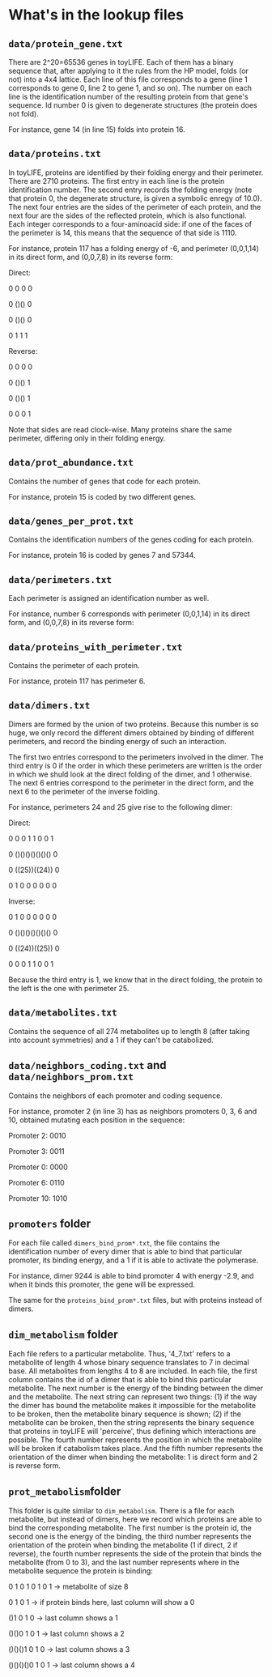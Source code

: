 # What's in the lookup files

## `data/protein_gene.txt`

There are 2^20=65536 genes in toyLIFE. Each of them has a binary sequence that, after applying to it the rules from the HP model, folds (or not) into a 4x4 lattice. Each line of this file corresponds to a gene (line 1 corresponds to gene 0, line 2 to gene 1, and so on). The number on each line is the identification number of the resulting protein from that gene's sequence. Id number 0 is given to degenerate structures (the protein does not fold).

For instance, gene 14 (in line 15) folds into protein 16.

## `data/proteins.txt`

In toyLIFE, proteins are identified by their folding energy and their perimeter. There are 2710 proteins. The first entry in each line is the protein identification number. The second entry records the folding energy (note that protein 0, the degenerate structure, is given a symbolic enregy of 10.0). The next four entries are the sides of the perimeter of each protein, and the next four are the sides of the reflected protein, which is also functional. Each integer corresponds to a four-aminoacid side: if one of the faces of the perimeter is 14, this means that the sequence of that side is 1110.

For instance, protein 117 has a folding energy of -6, and perimeter (0,0,1,14) in its direct form, and (0,0,7,8) in its reverse form:

Direct:

0 0 0 0

0 ()() 0

0 ()() 0

0 1 1 1

Reverse:

0 0 0 0

0 ()() 1

0 ()() 1

0 0 0 1

Note that sides are read clock-wise. Many proteins share the same perimeter, differing only in their folding energy.

## `data/prot_abundance.txt`

Contains the number of genes that code for each protein.

For instance, protein 15 is coded by two different genes.

## `data/genes_per_prot.txt`

Contains the identification numbers of the genes coding for each protein.

For instance, protein 16 is coded by genes 7 and 57344.

## `data/perimeters.txt`

Each perimeter is assigned an identification number as well.

For instance, number 6 corresponds with perimeter (0,0,1,14) in its direct form, and (0,0,7,8) in its reverse form:

## `data/proteins_with_perimeter.txt`

Contains the perimeter of each protein.

For instance, protein 117 has perimeter 6.

## `data/dimers.txt`

Dimers are formed by the union of two proteins. Because this number is so huge, we only record the different dimers obtained by binding of different perimeters, and record the binding energy of such an interaction.

The first two entries correspond to the perimeters involved in the dimer. The third entry is 0 if the order in which these perimeters are written is the order in which we shuld look at the direct folding of the dimer, and 1 otherwise. The next 6 entries correspond to the perimeter in the direct form, and the next 6 to the perimeter of the inverse folding.

For instance, perimeters 24 and 25 give rise to the following dimer:

Direct:

0 0 0 1 1 0 0 1

0 ()()()()()()() 0

0 ((25))((24)) 0

0 1 0 0 0 0 0 0

Inverse:

0 1 0 0 0 0 0 0

0 ()()()()()()() 0 

0 ((24))((25)) 0

0 0 0 1 1 0 0 1

Because the third entry is 1, we know that in the direct folding, the protein to the left is the one with perimeter 25.

## `data/metabolites.txt`

Contains the sequence of all 274 metabolites up to length 8 (after taking into account symmetries) and a 1 if they can't be catabolized.

## `data/neighbors_coding.txt` and `data/neighbors_prom.txt`

Contains the neighbors of each promoter and coding sequence.

For instance, promoter 2 (in line 3) has as neighbors promoters 0, 3, 6 and 10, obtained mutating each position in the sequence:

Promoter 2:  0010

Promoter 3:  0011

Promoter 0:  0000

Promoter 6:  0110

Promoter 10: 1010

## `promoters` folder

For each file called `dimers_bind_prom*.txt`, the file contains the identification number of every dimer that is able to bind that particular promoter, its binding energy, and a 1 if it is able to activate the polymerase.

For instance, dimer 9244 is able to bind promoter 4 with energy -2.9, and when it binds this promoter, the gene will be expressed.

The same for the `proteins_bind_prom*.txt` files, but with proteins instead of dimers.

## `dim_metabolism` folder

Each file refers to a particular metabolite. Thus, '4_7.txt' refers to a metabolite of length 4 whose binary sequence translates to 7 in decimal base. All metabolites from lengths 4 to 8 are included. In each file, the first column contains the id of a dimer that is able to bind this particular metabolite. The next number is the energy of the binding between the dimer and the metabolite. The next string can represent two things: (1) if the way the dimer has bound the metabolite makes it impossible for the metabolite to be broken, then the metabolite binary sequence is shown; (2) if the metabolite can be broken, then the string represents the binary sequence that proteins in toyLIFE will 'perceive', thus defining which interactions are possible. The fourth number represents the position in which the metabolite will be broken if catabolism takes place. And the fifth number represents the orientation of the dimer when binding the metabolite: 1 is direct form and 2 is reverse form. 

## `prot_metabolism`folder

This folder is quite similar to `dim_metabolism`. There is a file for each metabolite, but instead of dimers, here we record which proteins are able to bind the corresponding metabolite. The first number is the protein id, the second one is the energy of the binding, the third number represents the orientation of the protein when binding the metabolite (1 if direct, 2 if reverse), the fourth number represents the side of the protein that binds the metabolite (from 0 to 3), and the last number represents where in the metabolite sequence the protein is binding:

   0 1 0 1 0 1 0 1 -> metabolite of size 8
   
   0 1 0 1 -> if protein binds here, last column will show a 0
   
   ()1 0 1 0 -> last column shows a 1
   
   ()()0 1 0 1 -> last column shows a 2
   
   ()()()1 0 1 0 -> last column shows a 3     
   
   ()()()()0 1 0 1 -> last column shows a 4
           
